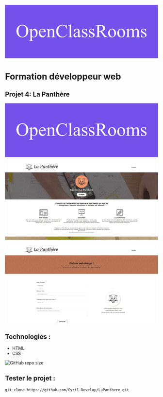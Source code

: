 ![formation](./img/openClassRooms.png)

# Formation développeur web 



## Projet 4: La Panthère



![screenshot du site](img/screenshot/openClassRooms.png) 

![screenshot du site](img/screenshot/accueil.jpg) 

![screenshot du site](img/screenshot/contact.jpg) 

## Technologies :
- HTML
- CSS

![GitHub repo size](https://img.shields.io/github/repo-size/Cyril-Develop/LaPanthere?style=for-the-badge)



## Tester le projet :

```terminal
git clone https://github.com/Cyril-Develop/LaPanthere.git
```
